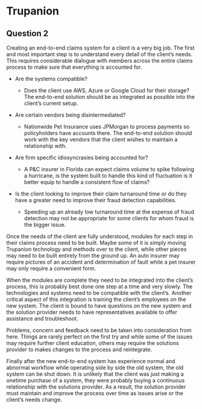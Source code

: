 # Trupanion

## Question 2

  Creating an end-to-end claims system for a client is a very big job. The first and most important step is to understand every detail of the client’s needs. This requires considerable dialogue with members across the entire claims process to make sure that everything is accounted for.

* Are the systems compatible?
  - Does the client use AWS, Azure or Google Cloud for their storage? The end-to-end solution should be as integrated as possible into the client’s current setup.

* Are certain vendors being disintermediated?

  - Nationwide Pet Insurance uses JPMorgan to process payments so policyholders have accounts there. The end-to-end solution should work with the key vendors that the client wishes to maintain a relationship with.

* Are firm specific idiosyncrasies being accounted for?

  - A P&C insurer in Florida can expect claims volume to spike following a hurricane, is the system built to handle this kind of fluctuation is it better equip to handle a consistent flow of claims?

* Is the client looking to improve their claim turnaround time or do they have a greater need to improve their fraud detection capabilities.

  - Speeding up an already low turnaround time at the expense of fraud detection may not be appropriate for some clients for whom fraud is the bigger issue.


Once the needs of the client are fully understood, modules for each step in their claims process need to be built. Maybe some of it is simply moving Trupanion technology and methods over to the client, while other pieces may need to be built entirely from the ground up. An auto insurer may require pictures of an accident and determination of fault while a pet insurer may only require a convenient form.

 When the modules are complete they need to be integrated into the client’s process, this is probably best done one step at a time and very slowly. The technologies and systems need to be compatible with the client’s.  Another critical aspect of this integration is training the client’s employees on the new system. The client is bound to have questions on the new system and the solution provider needs to have representatives available to offer assistance and troubleshoot.

 Problems, concern and feedback need to be taken into consideration from here. Things are rarely perfect on the first try and while some of the issues may require further client education, others may require the solutions provider to makes changes to the process and reintegrate.  

Finally after the new end-to-end system has experience normal and abnormal workflow while operating side by side the old system, the old system can be shut down. It is unlikely that the client was just making a onetime purchase of a system, they were probably buying a continuous relationship with the solutions provider. As a result, the solution provider must maintain and improve the process over time as issues arise or the client’s needs change.
